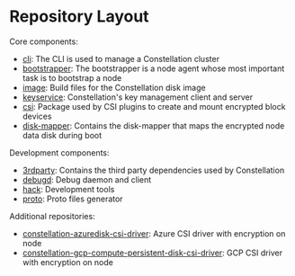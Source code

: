 # Repository Layout

Core components:

* [cli](/cli): The CLI is used to manage a Constellation cluster
* [bootstrapper](/bootstrapper): The bootstrapper is a node agent whose most important task is to bootstrap a node
* [image](/image): Build files for the Constellation disk image
* [keyservice](/keyservice): Constellation's key management client and server
* [csi](/csi): Package used by CSI plugins to create and mount encrypted block devices
* [disk-mapper](/disk-mapper): Contains the disk-mapper that maps the encrypted node data disk during boot

Development components:

* [3rdparty](/3rdparty): Contains the third party dependencies used by Constellation
* [debugd](/debugd): Debug daemon and client
* [hack](/hack): Development tools
* [proto](/proto): Proto files generator

Additional repositories:

* [constellation-azuredisk-csi-driver](https://github.com/edgelesssys/constellation-azuredisk-csi-driver): Azure CSI driver with encryption on node
* [constellation-gcp-compute-persistent-disk-csi-driver](https://github.com/edgelesssys/constellation-gcp-compute-persistent-disk-csi-driver): GCP CSI driver with encryption on node
